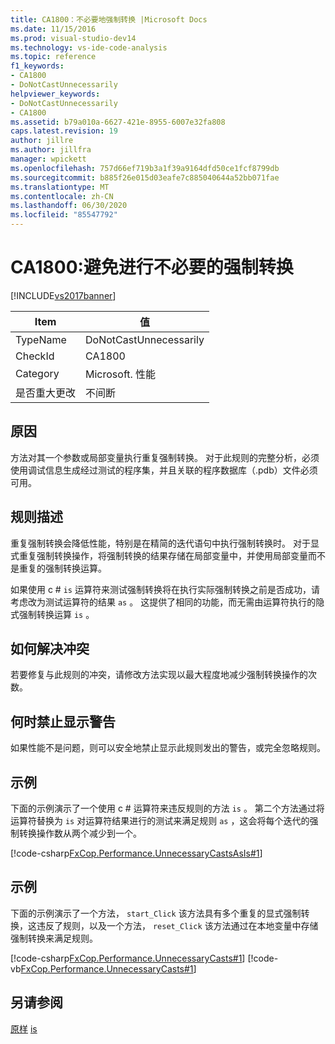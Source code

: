 ```yaml
---
title: CA1800：不必要地强制转换 |Microsoft Docs
ms.date: 11/15/2016
ms.prod: visual-studio-dev14
ms.technology: vs-ide-code-analysis
ms.topic: reference
f1_keywords:
- CA1800
- DoNotCastUnnecessarily
helpviewer_keywords:
- DoNotCastUnnecessarily
- CA1800
ms.assetid: b79a010a-6627-421e-8955-6007e32fa808
caps.latest.revision: 19
author: jillre
ms.author: jillfra
manager: wpickett
ms.openlocfilehash: 757d66ef719b3a1f39a9164dfd50ce1fcf8799db
ms.sourcegitcommit: b885f26e015d03eafe7c885040644a52bb071fae
ms.translationtype: MT
ms.contentlocale: zh-CN
ms.lasthandoff: 06/30/2020
ms.locfileid: "85547792"
---
```

# <a name="ca1800-do-not-cast-unnecessarily"></a>CA1800:避免进行不必要的强制转换
[!INCLUDE[vs2017banner](../includes/vs2017banner.md)]

|Item|值|
|-|-|
|TypeName|DoNotCastUnnecessarily|
|CheckId|CA1800|
|Category|Microsoft. 性能|
|是否重大更改|不间断|

## <a name="cause"></a>原因
 方法对其一个参数或局部变量执行重复强制转换。 对于此规则的完整分析，必须使用调试信息生成经过测试的程序集，并且关联的程序数据库（.pdb）文件必须可用。

## <a name="rule-description"></a>规则描述
 重复强制转换会降低性能，特别是在精简的迭代语句中执行强制转换时。 对于显式重复强制转换操作，将强制转换的结果存储在局部变量中，并使用局部变量而不是重复的强制转换运算。

 如果使用 c # `is` 运算符来测试强制转换将在执行实际强制转换之前是否成功，请考虑改为测试运算符的结果 `as` 。 这提供了相同的功能，而无需由运算符执行的隐式强制转换运算 `is` 。

## <a name="how-to-fix-violations"></a>如何解决冲突
 若要修复与此规则的冲突，请修改方法实现以最大程度地减少强制转换操作的次数。

## <a name="when-to-suppress-warnings"></a>何时禁止显示警告
 如果性能不是问题，则可以安全地禁止显示此规则发出的警告，或完全忽略规则。

## <a name="example"></a>示例
 下面的示例演示了一个使用 c # 运算符来违反规则的方法 `is` 。 第二个方法通过将运算符替换为 `is` 对运算符结果进行的测试来满足规则 `as` ，这会将每个迭代的强制转换操作数从两个减少到一个。

 [!code-csharp[FxCop.Performance.UnnecessaryCastsAsIs#1](../snippets/csharp/VS_Snippets_CodeAnalysis/FxCop.Performance.UnnecessaryCastsAsIs/cs/FxCop.Performance.UnnecessaryCastsAsIs.cs#1)]

## <a name="example"></a>示例
 下面的示例演示了一个方法， `start_Click` 该方法具有多个重复的显式强制转换，这违反了规则，以及一个方法， `reset_Click` 该方法通过在本地变量中存储强制转换来满足规则。

 [!code-csharp[FxCop.Performance.UnnecessaryCasts#1](../snippets/csharp/VS_Snippets_CodeAnalysis/FxCop.Performance.UnnecessaryCasts/cs/FxCop.Performance.UnnecessaryCasts.cs#1)]
 [!code-vb[FxCop.Performance.UnnecessaryCasts#1](../snippets/visualbasic/VS_Snippets_CodeAnalysis/FxCop.Performance.UnnecessaryCasts/vb/FxCop.Performance.UnnecessaryCasts.vb#1)]

## <a name="see-also"></a>另请参阅
 [原样](https://msdn.microsoft.com/library/a9be126b-cbf4-4990-a70d-d0e1983cad0e) [is](https://msdn.microsoft.com/library/bc62316a-d41f-4f90-8300-c6f4f0556e43)
